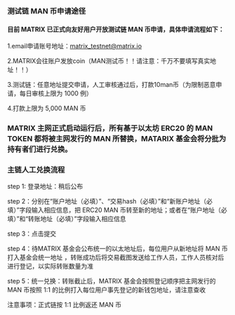 ### 测试链 MAN 币申请途径

#### 目前 MATRIX 已正式向友好用户开放测试链 MAN 币申请，具体申请流程如下：
	
1.email申请账号地址：matrix_testnet@matrix.io

2.MATRIX会往账户发放coin（MAN测试币！！请注意：千万不要填写真实地址！！）

3.测试链：任意地址提交申请，人工审核通过后，打款10man币（为限制恶意申请，每日审核上限为 1000 例）

4.打款上限为 5,000 MAN 币 


### MATRIX 主网正式启动运行后，所有基于以太坊 ERC20 的 MAN TOKEN 都将被主网发行的 MAN 所替换，MATARIX 基金会将分批为持有者们进行兑换。 

### 主链人工兑换流程 

step 1: 登录地址：稍后公布

step 2：分别在“账户地址（必填）”、“交易hash（必填）”和“新账户地址（必填）”字段输入相应信息，把 ERC20 MAN 币转至新的地址；或者在“账户地址（必填）”和“转账地址（必填）”字段输入相应信息 

step 3：点击提交 

step 4：待MATRIX 基金会公布统一的以太地址后，每位用户从新地址将 MAN 币打入基金会统一地址 ，转账成功后将交易截图发送给工作人员，工作人员核对后进行登记，以实际转账数量为准 

step 5：统一兑换：转账截止后，MATRIX 基金会按照登记顺序把主网发行的 MAN 币按照 1:1 的比例打入每位用户事先登记的新钱包地址，请注意查收 

注意事项：正式链按 1:1 比例返还 MAN 币

